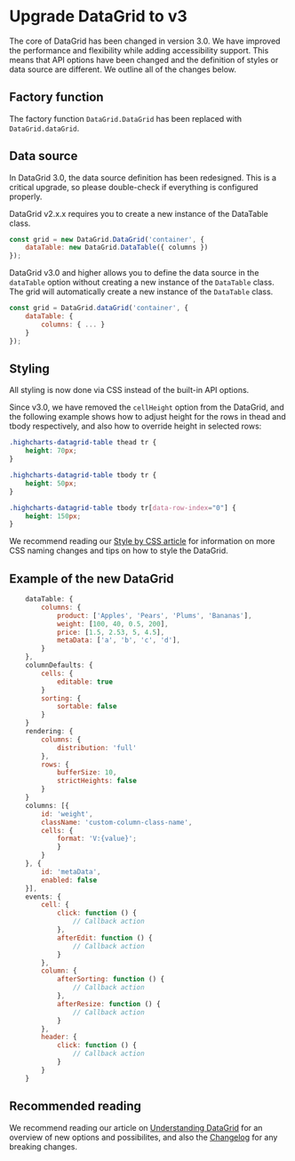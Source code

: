 # Upgrade DataGrid to v3
The core of DataGrid has been changed in version 3.0. We have improved the performance and flexibility while adding accessibility support. This means that API options have been changed and the definition of styles or data source are different. We outline all of the changes below.

## Factory function
The factory function `DataGrid.DataGrid` has been replaced with `DataGrid.dataGrid`.

## Data source
In DataGrid 3.0, the data source definition has been redesigned. This is a critical upgrade, so please double-check if everything is configured properly.

DataGrid v2.x.x requires you to create a new instance of the DataTable class.
```js
const grid = new DataGrid.DataGrid('container', {
    dataTable: new DataGrid.DataTable({ columns })
});
```

DataGrid v3.0 and higher allows you to define the data source in the `dataTable` option without creating a new instance of the `DataTable` class.  
The grid will automatically create a new instance of the `DataTable` class.

```js
const grid = DataGrid.dataGrid('container', {
    dataTable: {
        columns: { ... }
    }
});
```

## Styling
All styling is now done via CSS instead of the built-in API options.

Since v3.0, we have removed the `cellHeight` option from the DataGrid, and the following example shows how to adjust height for the rows in thead and tbody respectively, and also how to override height in selected rows:

```css
.highcharts-datagrid-table thead tr {
    height: 70px;
}

.highcharts-datagrid-table tbody tr {
    height: 50px;
}

.highcharts-datagrid-table tbody tr[data-row-index="0"] {
    height: 150px;
}
```
We recommend reading our [Style by CSS article](https://www.highcharts.com/docs/datagrid/style-by-css) for information on more CSS naming changes and tips on how to style the DataGrid.

## Example of the new DataGrid

```js
    dataTable: {
        columns: {
            product: ['Apples', 'Pears', 'Plums', 'Bananas'],
            weight: [100, 40, 0.5, 200],
            price: [1.5, 2.53, 5, 4.5],
            metaData: ['a', 'b', 'c', 'd'],
        }
    },
    columnDefaults: {
        cells: {
            editable: true
        }
        sorting: {
            sortable: false
        }
    }
    rendering: {
        columns: {
            distribution: 'full'
        },
        rows: {
            bufferSize: 10,
            strictHeights: false
        }
    }
    columns: [{
        id: 'weight',
        className: 'custom-column-class-name',
        cells: {
            format: 'V:{value}';
            }
        }
    }, {
        id: 'metaData',
        enabled: false
    }],
    events: {
        cell: {
            click: function () {
                // Callback action
            },
            afterEdit: function () {
                // Callback action
            }
        },
        column: {
            afterSorting: function () {
                // Callback action
            },
            afterResize: function () {
                // Callback action
            }
        },
        header: {
            click: function () {
                // Callback action
            }
        }
    }
```

## Recommended reading
We recommend reading our article on [Understanding DataGrid](https://www.highcharts.com/docs/datagrid/understanding-datagrid) for an overview of new options and possibilites, and also the [Changelog](https://www.highcharts.com/changelog/#highcharts-dashboards) for any breaking changes.
